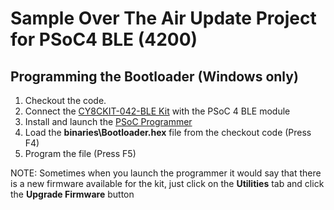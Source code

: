 # Sample Over The Air Update Project for PSoC4 BLE (4200)


## Programming the Bootloader (Windows only)

1. Checkout the code.
1. Connect the [CY8CKIT-042-BLE Kit](http://www.cypress.com/documentation/development-kitsboards/cy8ckit-042-ble-bluetooth-low-energy-ble-pioneer-kit) with the PSoC 4 BLE module 
1. Install and launch the [PSoC Programmer](http://www.cypress.com/products/psoc-programmer)
1. Load the **binaries\Bootloader.hex** file from the checkout code (Press F4)
1. Program the file (Press F5) 

NOTE: Sometimes when you launch the programmer it would say that there is a new firmware available for the kit, just click on the **Utilities** tab and click the **Upgrade Firmware** button
